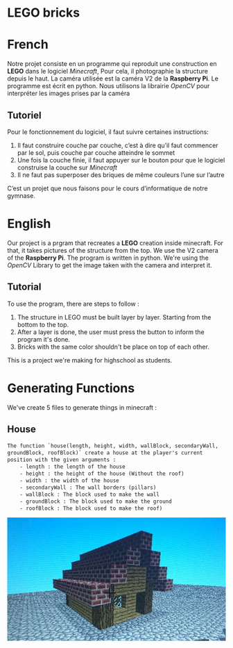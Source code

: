 # LEGO bricks

# French

Notre projet consiste en un programme qui reproduit une construction en **LEGO** dans le logiciel *Minecraft*, Pour cela, il photographie la structure depuis le haut. La caméra utilisée est la caméra V2 de la **Raspberry Pi**. Le programme est écrit en python. Nous utilisons la librairie *OpenCV* pour interpréter les images prises par la caméra

## Tutoriel

Pour le fonctionnement du logiciel, il faut suivre certaines instructions: 
1) Il faut construire couche par couche, c’est à dire qu’il faut commencer par le sol, puis couche par couche atteindre le sommet
2) Une fois la couche finie, il faut appuyer sur le bouton pour que le logiciel construise la couche sur *Minecraft*
3) Il ne faut pas superposer des briques de même couleurs l’une sur l’autre

C’est un projet que nous faisons pour le cours d’informatique de notre gymnase.


# English

Our project is a prgram that recreates a **LEGO** creation inside minecraft. For that, it takes pictures of the structure from the top. We use the V2 camera of the **Raspberry Pi**. The program is written in python. We're using the *OpenCV* Library to get the image taken with the camera and interpret it.

## Tutorial

To use the program, there are steps to follow :
1) The structure in LEGO must be built layer by layer. Starting from the bottom to the top.
2) After a layer is done, the user must press the button to inform the program it's done.
3) Bricks with the same color shouldn't be place on top of each other.

This is a project we're making for highschool as students.

# Generating Functions

We've create 5 files to generate things in minecraft :

## House
	The function `house(length, height, width, wallBlock, secondaryWall, groundBlock, roofBlock)` create a house at the player's current position with the given arguments :
        - length : the length of the house
        - height : the height of the house (Without the roof)
        - width : the width of the house
		- secondaryWall : The wall borders (pillars)
        - wallBlock : The block used to make the wall
        - groundBlock : The block used to make the ground
        - roofBlock : The block used to make the roof)
![House](pictures/House.jpg)
		